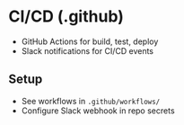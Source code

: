 # CI/CD (.github)

- GitHub Actions for build, test, deploy
- Slack notifications for CI/CD events
 
## Setup
- See workflows in `.github/workflows/`
- Configure Slack webhook in repo secrets 